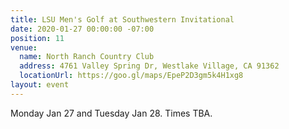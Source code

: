 ```yaml
---
title: LSU Men's Golf at Southwestern Invitational
date: 2020-01-27 00:00:00 -07:00
position: 11
venue:
  name: North Ranch Country Club
  address: 4761 Valley Spring Dr, Westlake Village, CA 91362
  locationUrl: https://goo.gl/maps/EpeP2D3gm5k4H1xg8
layout: event
---
```


Monday Jan 27 and Tuesday Jan 28. Times TBA.